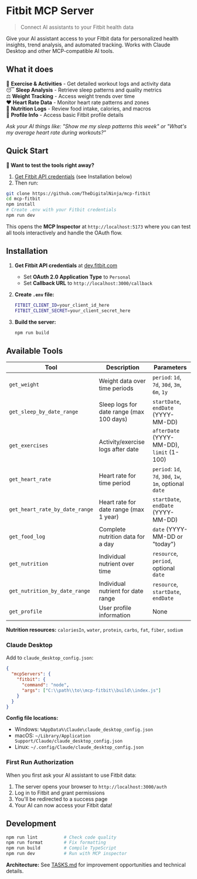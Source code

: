 # Fitbit MCP Server
> Connect AI assistants to your Fitbit health data

Give your AI assistant access to your Fitbit data for personalized health insights, trend analysis, and automated tracking. Works with Claude Desktop and other MCP-compatible AI tools.

## What it does

🏃 **Exercise & Activities** - Get detailed workout logs and activity data  
😴 **Sleep Analysis** - Retrieve sleep patterns and quality metrics  
⚖️ **Weight Tracking** - Access weight trends over time  
❤️ **Heart Rate Data** - Monitor heart rate patterns and zones  
🍎 **Nutrition Logs** - Review food intake, calories, and macros  
👤 **Profile Info** - Access basic Fitbit profile details

*Ask your AI things like: "Show me my sleep patterns this week" or "What's my average heart rate during workouts?"*

## Quick Start

**🚀 Want to test the tools right away?**

1. [Get Fitbit API credentials](https://dev.fitbit.com/) (see Installation below)
2. Then run:

```bash
git clone https://github.com/TheDigitalNinja/mcp-fitbit
cd mcp-fitbit
npm install
# Create .env with your Fitbit credentials
npm run dev
```

This opens the **MCP Inspector** at `http://localhost:5173` where you can test all tools interactively and handle the OAuth flow.

## Installation

1. **Get Fitbit API credentials** at [dev.fitbit.com](https://dev.fitbit.com/)
   - Set **OAuth 2.0 Application Type** to `Personal`
   - Set **Callback URL** to `http://localhost:3000/callback`

2. **Create `.env` file:**
   ```bash
   FITBIT_CLIENT_ID=your_client_id_here
   FITBIT_CLIENT_SECRET=your_client_secret_here
   ```

3. **Build the server:**
   ```bash
   npm run build
   ```


## Available Tools

| Tool | Description | Parameters |
|------|-------------|------------|
| `get_weight` | Weight data over time periods | `period`: `1d`, `7d`, `30d`, `3m`, `6m`, `1y` |
| `get_sleep_by_date_range` | Sleep logs for date range (max 100 days) | `startDate`, `endDate` (YYYY-MM-DD) |
| `get_exercises` | Activity/exercise logs after date | `afterDate` (YYYY-MM-DD), `limit` (1-100) |
| `get_heart_rate` | Heart rate for time period | `period`: `1d`, `7d`, `30d`, `1w`, `1m`, optional `date` |
| `get_heart_rate_by_date_range` | Heart rate for date range (max 1 year) | `startDate`, `endDate` (YYYY-MM-DD) |
| `get_food_log` | Complete nutrition data for a day | `date` (YYYY-MM-DD or "today") |
| `get_nutrition` | Individual nutrient over time | `resource`, `period`, optional `date` |
| `get_nutrition_by_date_range` | Individual nutrient for date range | `resource`, `startDate`, `endDate` |
| `get_profile` | User profile information | None |

**Nutrition resources:** `caloriesIn`, `water`, `protein`, `carbs`, `fat`, `fiber`, `sodium`

### Claude Desktop

Add to `claude_desktop_config.json`:

```json
{
  "mcpServers": {
    "fitbit": {
      "command": "node",
      "args": ["C:\\path\\to\\mcp-fitbit\\build\\index.js"]
    }
  }
}
```

**Config file locations:**
- Windows: `%AppData%\Claude\claude_desktop_config.json`
- macOS: `~/Library/Application Support/Claude/claude_desktop_config.json`
- Linux: `~/.config/Claude/claude_desktop_config.json`

### First Run Authorization

When you first ask your AI assistant to use Fitbit data:
1. The server opens your browser to `http://localhost:3000/auth`
2. Log in to Fitbit and grant permissions
3. You'll be redirected to a success page
4. Your AI can now access your Fitbit data!

## Development

```bash
npm run lint          # Check code quality
npm run format        # Fix formatting
npm run build         # Compile TypeScript
npm run dev           # Run with MCP inspector
```

**Architecture:** See [TASKS.md](TASKS.md) for improvement opportunities and technical details.

